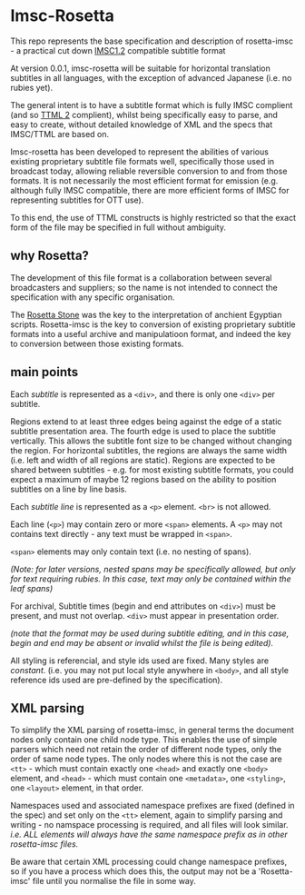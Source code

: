 # Imsc-Rosetta
This repo represents the base specification and description of rosetta-imsc - a practical cut down [IMSC1.2](https://www.w3.org/TR/ttml-imsc1.2/) compatible subtitle format

At version 0.0.1, imsc-rosetta will be suitable for horizontal translation subtitles in all languages, with the exception of advanced Japanese (i.e. no rubies yet).

The general intent is to have a subtitle format which is fully IMSC complient (and so [TTML 2](https://www.w3.org/TR/2018/REC-ttml2-20181108/) complient), whilst being specifically easy to parse, and easy to create, without detailed knowledge of XML and the specs that IMSC/TTML are based on.

Imsc-rosetta has been developed to represent the abilities of various existing proprietary subtitle file formats well, specifically those used in broadcast today, allowing reliable reversible conversion to and from those formats.  It is not necessarily the most efficient format for emission (e.g. although fully IMSC compatible, there are more efficient forms of IMSC for representing subtitles for OTT use).

To this end, the use of TTML constructs is highly restricted so that the exact form of the file may be specified in full without ambiguity.

## why Rosetta?
The development of this file format is a collaboration between several broadcasters and suppliers; so the name is not intended to connect the specification with any specific organisation.

The [Rosetta Stone](https://en.wikipedia.org/wiki/Rosetta_Stone) was the key to the interpretation of anchient Egyptian scripts.  Rosetta-imsc is the key to conversion of existing proprietary subtitle formats into a useful archive and manipulatioon format, and indeed the key to conversion between those existing formats.

## main points
Each *subtitle* is represented as a `<div>`, and there is only one `<div>` per subtitle.
  
Regions extend to at least three edges being against the edge of a static subtitle presentation area.  The fourth edge is used to place the subtitle vertically.  This allows the subtitle font size to be changed without changing the region.  For horizontal subtitles, the regions are always the same width (i.e. left and width of all regions are static).  Regions are expected to be shared between subtitles - e.g. for most existing subtitle formats, you could expect a maximum of maybe 12 regions based on the ability to position subtitles on a line by line basis.
  
Each *subtitle line* is represented as a `<p>` element.  `<br>` is not allowed.
  
Each line (`<p>`) may contain zero or more `<span>` elements.  A `<p>` may not contains text directly - any text must be wrapped in `<span>`.
  
`<span>` elements may only contain text (i.e. no nesting of spans).

*(Note: for later versions, nested spans may be specifically allowed, but only for text requiring rubies.  In this case, text may only be contained within the leaf spans)*

For archival, Subtitle times (begin and end attributes on `<div>`) must be present, and must not overlap.  `<div>` must appear in presentation order.

*(note that the format may be used during subtitle editing, and in this case, begin and end may be absent or invalid whilst the file is being edited).*

All styling is referencial, and style ids used are fixed.  Many styles are *constant*.  (i.e. you may not put local style anywhere in `<body>`, and all style reference ids used are pre-defined by the specification).

## XML parsing
To simplify the XML parsing of rosetta-imsc, in general terms the document nodes only contain one child node type.  This enables the use of simple parsers which need not retain the order of different node types, only the order of same node types.  The only nodes where this is not the case are `<tt>` - which must contain exactly one `<head>` and exactly one `<body>` element, and `<head>` - which must contain one `<metadata>`, one `<styling>`, one `<layout>` element, in that order.

Namespaces used and associated namespace prefixes are fixed (defined in the spec) and set only on the `<tt>` element, again to simplify parsing and writing - no namspace processing is required, and all files will look similar.  *i.e. ALL elements will always have the same namespace prefix as in other rosetta-imsc files.*

Be aware that certain XML processing could change namespace prefixes, so if you have a process which does this, the output may not be a 'Rosetta-imsc' file until you normalise the file in some way.
